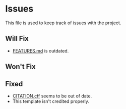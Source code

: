# Issues

This file is used to keep track of issues with the project.

## Will Fix

- [FEATURES.md][features] is outdated.

## Won't Fix

## Fixed

- [CITATION.cff][citation] seems to be out of date.
- This template isn't credited properly.

<!-- Link aliases -->

<!-- Files -->

<!-- Documentation -->

[features]: ./FEATURES.md
[citation]: ../CITATION.cff
